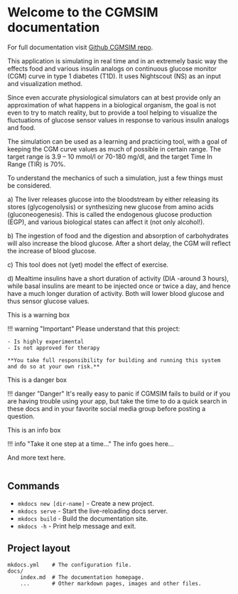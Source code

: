 # Welcome to the CGMSIM documentation

For full documentation visit [Github CGMSIM repo](https://github.com/lsandini/cgmsim).

This application is simulating in real time and in an extremely basic way the effects food and various insulin analogs on continuous glucose monitor (CGM) curve in type 1 diabetes (T1D). It uses Nightscout (NS) as an input and visualization method.

Since even accurate physiological simulators can at best provide only an approximation of what happens in a biological organism, the goal is not even to try to match reality, but to provide a tool helping to visualize the fluctuations of glucose sensor values in response to various insulin analogs and food.

The simulation can be used as a learning and practicing tool, with a goal of keeping the CGM curve values as much of possible in certain range. The target range is 3.9 – 10 mmol/l or 70-180 mg/dl, and the target Time In Range (TIR) is 70%.

To understand the mechanics of such a simulation, just a few things must be considered.

a) The liver releases glucose into the bloodstream by either releasing its stores (glycogenolysis) or synthesizing new glucose from amino acids (gluconeogenesis). This is called the endogenous glucose production (EGP), and various biological states can affect it (not only alcohol!).

b) The ingestion of food and the digestion and absorption of carbohydrates will also increase the blood glucose. After a short delay, the CGM will reflect the increase of blood glucose.

c) This tool does not (yet) model the effect of exercise.

d) Mealtime insulins have a short duration of activity (DIA -around 3 hours), while basal insulins are meant to be injected once or twice a day, and hence have a much longer duration of activity. Both will lower blood glucose and thus sensor glucose values.

This is a warning box

!!! warning "Important"
    Please understand that this project:

    - Is highly experimental
    - Is not approved for therapy

    **You take full responsibility for building and running this system and do so at your own risk.**

This is a danger box

!!! danger "Danger"
    It's really easy to panic if CGMSIM fails to build or if you are having trouble using your app, but take the time to do a quick search in these docs and in your favorite social media group before posting a question.


This is an info box

!!! info "Take it one step at a time..."
    The info goes here...

And more text here.

```code something
```

## Commands

* `mkdocs new [dir-name]` - Create a new project.
* `mkdocs serve` - Start the live-reloading docs server.
* `mkdocs build` - Build the documentation site.
* `mkdocs -h` - Print help message and exit.

## Project layout

    mkdocs.yml    # The configuration file.
    docs/
        index.md  # The documentation homepage.
        ...       # Other markdown pages, images and other files.

